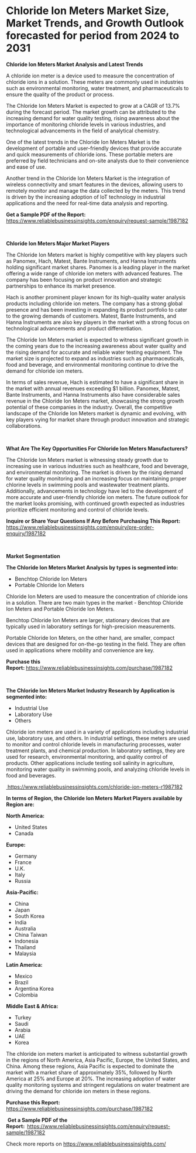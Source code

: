 <p><h1>Chloride Ion Meters Market Size, Market Trends, and Growth Outlook forecasted for period from 2024 to 2031</h1></p><p><strong>Chloride Ion Meters Market Analysis and Latest Trends</strong></p>
<p><p>A chloride ion meter is a device used to measure the concentration of chloride ions in a solution. These meters are commonly used in industries such as environmental monitoring, water treatment, and pharmaceuticals to ensure the quality of the product or process.</p><p>The Chloride Ion Meters Market is expected to grow at a CAGR of 13.7% during the forecast period. The market growth can be attributed to the increasing demand for water quality testing, rising awareness about the importance of monitoring chloride levels in various industries, and technological advancements in the field of analytical chemistry.</p><p>One of the latest trends in the Chloride Ion Meters Market is the development of portable and user-friendly devices that provide accurate and quick measurements of chloride ions. These portable meters are preferred by field technicians and on-site analysts due to their convenience and ease of use.</p><p>Another trend in the Chloride Ion Meters Market is the integration of wireless connectivity and smart features in the devices, allowing users to remotely monitor and manage the data collected by the meters. This trend is driven by the increasing adoption of IoT technology in industrial applications and the need for real-time data analysis and reporting.</p></p>
<p><strong>Get a Sample PDF of the Report:&nbsp;</strong> <a href="https://www.reliablebusinessinsights.com/enquiry/request-sample/1987182">https://www.reliablebusinessinsights.com/enquiry/request-sample/1987182</a></p>
<p>&nbsp;</p>
<p><strong>Chloride Ion Meters Major Market Players</strong></p>
<p><p>The Chloride Ion Meters market is highly competitive with key players such as Panomex, Hach, Matest, Bante Instruments, and Hanna Instruments holding significant market shares. Panomex is a leading player in the market offering a wide range of chloride ion meters with advanced features. The company has been focusing on product innovation and strategic partnerships to enhance its market presence.</p><p>Hach is another prominent player known for its high-quality water analysis products including chloride ion meters. The company has a strong global presence and has been investing in expanding its product portfolio to cater to the growing demands of customers. Matest, Bante Instruments, and Hanna Instruments are also key players in the market with a strong focus on technological advancements and product differentiation.</p><p>The Chloride Ion Meters market is expected to witness significant growth in the coming years due to the increasing awareness about water quality and the rising demand for accurate and reliable water testing equipment. The market size is projected to expand as industries such as pharmaceuticals, food and beverage, and environmental monitoring continue to drive the demand for chloride ion meters.</p><p>In terms of sales revenue, Hach is estimated to have a significant share in the market with annual revenues exceeding $1 billion. Panomex, Matest, Bante Instruments, and Hanna Instruments also have considerable sales revenue in the Chloride Ion Meters market, showcasing the strong growth potential of these companies in the industry. Overall, the competitive landscape of the Chloride Ion Meters market is dynamic and evolving, with key players vying for market share through product innovation and strategic collaborations.</p></p>
<p>&nbsp;</p>
<p><strong>What Are The Key Opportunities For Chloride Ion Meters Manufacturers?</strong></p>
<p><p>The Chloride Ion Meters market is witnessing steady growth due to increasing use in various industries such as healthcare, food and beverage, and environmental monitoring. The market is driven by the rising demand for water quality monitoring and an increasing focus on maintaining proper chlorine levels in swimming pools and wastewater treatment plants. Additionally, advancements in technology have led to the development of more accurate and user-friendly chloride ion meters. The future outlook for the market looks promising, with continued growth expected as industries prioritize efficient monitoring and control of chloride levels.</p></p>
<p><strong>Inquire or Share Your Questions If Any Before Purchasing This Report:</strong> <a href="https://www.reliablebusinessinsights.com/enquiry/pre-order-enquiry/1987182">https://www.reliablebusinessinsights.com/enquiry/pre-order-enquiry/1987182</a></p>
<p>&nbsp;</p>
<p><strong>Market Segmentation</strong></p>
<p><strong>The Chloride Ion Meters Market Analysis by types is segmented into:</strong></p>
<p><ul><li>Benchtop Chloride Ion Meters</li><li>Portable Chloride Ion Meters</li></ul></p>
<p><p>Chloride Ion Meters are used to measure the concentration of chloride ions in a solution. There are two main types in the market - Benchtop Chloride Ion Meters and Portable Chloride Ion Meters. </p><p>Benchtop Chloride Ion Meters are larger, stationary devices that are typically used in laboratory settings for high-precision measurements. </p><p>Portable Chloride Ion Meters, on the other hand, are smaller, compact devices that are designed for on-the-go testing in the field. They are often used in applications where mobility and convenience are key.</p></p>
<p><strong>Purchase this Report:&nbsp;</strong><a href="https://www.reliablebusinessinsights.com/purchase/1987182">https://www.reliablebusinessinsights.com/purchase/1987182</a></p>
<p>&nbsp;</p>
<p><strong>The Chloride Ion Meters Market Industry Research by Application is segmented into:</strong></p>
<p><ul><li>Industrial Use</li><li>Laboratory Use</li><li>Others</li></ul></p>
<p><p>Chloride ion meters are used in a variety of applications including industrial use, laboratory use, and others. In industrial settings, these meters are used to monitor and control chloride levels in manufacturing processes, water treatment plants, and chemical production. In laboratory settings, they are used for research, environmental monitoring, and quality control of products. Other applications include testing soil salinity in agriculture, monitoring water quality in swimming pools, and analyzing chloride levels in food and beverages.</p></p>
<p><a href="https://www.reliablebusinessinsights.com/chloride-ion-meters-r1987182">&nbsp;https://www.reliablebusinessinsights.com/chloride-ion-meters-r1987182</a></p>
<p><strong>In terms of Region, the Chloride Ion Meters Market Players available by Region are:</strong></p>
<p>
    <p> <strong> North America: </strong>
        <ul>
            <li>United States</li>
            <li>Canada</li>
        </ul>
        </p> 
    <p> <strong> Europe: </strong>
        <ul>
            <li>Germany</li>
            <li>France</li>
            <li>U.K.</li>
            <li>Italy</li>
            <li>Russia</li>
        </ul>
        </p> 
    <p> <strong> Asia-Pacific: </strong>
        <ul>
            <li>China</li>
            <li>Japan</li>
            <li>South Korea</li>
            <li>India</li>
            <li>Australia</li>
            <li>China Taiwan</li>
            <li>Indonesia</li>
            <li>Thailand</li>
            <li>Malaysia</li>
        </ul>
        </p> 
    <p> <strong> Latin America: </strong>
        <ul>
            <li>Mexico</li>
            <li>Brazil</li>
            <li>Argentina Korea</li>
            <li>Colombia</li>
        </ul>
        </p> 
    <p> <strong> Middle East & Africa: </strong>
        <ul>
            <li>Turkey</li>
            <li>Saudi</li>
            <li>Arabia</li>
            <li>UAE</li>
            <li>Korea</li>
        </ul>
    </p>
    </p>
<p><p>The chloride ion meters market is anticipated to witness substantial growth in the regions of North America, Asia Pacific, Europe, the United States, and China. Among these regions, Asia Pacific is expected to dominate the market with a market share of approximately 35%, followed by North America at 25% and Europe at 20%. The increasing adoption of water quality monitoring systems and stringent regulations on water treatment are driving the demand for chloride ion meters in these regions.</p></p>
<p><strong>Purchase this Report: </strong><a href="https://www.reliablebusinessinsights.com/purchase/1987182">https://www.reliablebusinessinsights.com/purchase/1987182</a></p>
<p>&nbsp;<strong>Get a Sample PDF of the Report:&nbsp;&nbsp;</strong><a href="https://www.reliablebusinessinsights.com/enquiry/request-sample/1987182">https://www.reliablebusinessinsights.com/enquiry/request-sample/1987182</a></p>
<p><strong></strong></p>
<p>Check more reports on <a href="https://www.reliablebusinessinsights.com/">https://www.reliablebusinessinsights.com/</a></p>